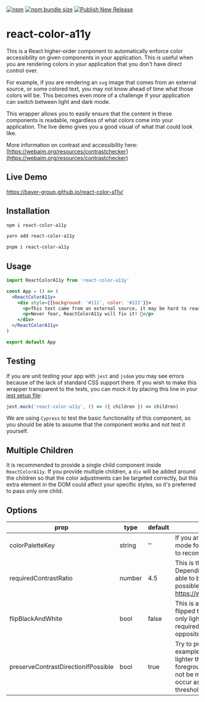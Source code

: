 [![npm](https://img.shields.io/npm/v/react-color-a11y?logo=npm)](https://www.npmjs.com/package/react-color-a11y)
[![npm bundle size](https://img.shields.io/bundlephobia/min/react-color-a11y)](https://bundlephobia.com/package/react-color-a11y)
[![Publish New Release](https://github.com/Bayer-Group/react-color-a11y/actions/workflows/publish-new-release.yml/badge.svg)](https://github.com/Bayer-Group/react-color-a11y/actions/workflows/publish-new-release.yml)

# react-color-a11y
This is a React higher-order component to automatically enforce color accessibility on given components in your application. This is useful when you are rendering colors in your application that you don't have direct control over.

For example, if you are rendering an `svg` image that comes from an external source, or some colored text, you may not know ahead of time what those colors will be. This becomes even more of a challenge if your application can switch between light and dark mode.

This wrapper allows you to easily ensure that the content in these components is readable, regardless of what colors come into your application. The live demo gives you a good visual of what that could look like.

More information on contrast and accessibility here:
[https://webaim.org/resources/contrastchecker](https://webaim.org/resources/contrastchecker)

## Live Demo

https://bayer-group.github.io/react-color-a11y/

## Installation

```sh
npm i react-color-a11y
```
```sh
yarn add react-color-a11y
```
```sh
pnpm i react-color-a11y
```

## Usage

```jsx
import ReactColorA11y from 'react-color-a11y'

const App = () => (
  <ReactColorA11y>
    <div style={{background: '#111', color: '#222'}}>
      <p>This text came from an external source, it may be hard to read... 😢</p>
      <p>Never fear, ReactColorA11y will fix it! 🎉</p>
    </div>
  </ReactColorA11y>
)

export default App
```

## Testing
If you are unit testing your app with `jest` and `jsdom` you may see errors because of the lack of standard CSS support there. If you wish to make this wrapper transparent to the tests, you can mock it by placing this line in your [jest setup file](https://jestjs.io/docs/configuration#setupfilesafterenv-array):

```js
jest.mock('react-color-a11y', () => ({ children }) => children)
```

We are using `Cypress` to test the basic functionality of this component, so you should be able to assume that the component works and not test it yourself.

## Multiple Children
It is recommended to provide a single child component inside `ReactColorA11y`. If you provide multiple children, a `div` will be added around the children so that the color adjustments can be targeted correctly, but this extra element in the DOM could affect your specific styles, so it's preferred to pass only one child.

## Options

| prop | type | default | description |
| ---- | ---- | ------- | ----------- |
| colorPaletteKey | string | '' | If you are switching between light and dark mode for example, you would want to set this to recompute colors for each state. |
| requiredContrastRatio | number | 4.5 | This is the contrast Ratio that is required. Depending on the original colors, it may not be able to be reached, but will get as close as possible. https://webaim.org/resources/contrastchecker |
| flipBlackAndWhite | bool | false | This is an edge case. Should `#000000` be flipped to `#ffffff` when lightening, or should it only lighten as much as it needs to reach the required contrast ratio? Similarly for the opposite case. |
| preserveContrastDirectionIfPossible | bool | true | Try to preserve original contrast direction. For example, if the original foreground color is lighter than the background, try to lighten the foreground. If the required contrast ratio can not be met by lightening, then darkening may occur as determined by the luminance threshold. |
